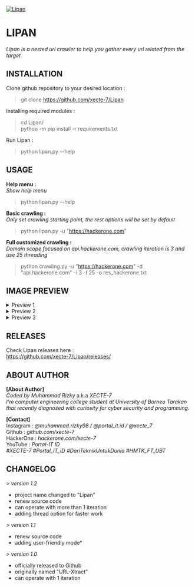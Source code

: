 <a href="https://github.com/xecte-7/Lipan/releases"><img align="center" src="https://raw.githubusercontent.com/xecte-7/projects-assets/main/Lipan/version-1.2/lipan_help.png" alt="Lipan"></a>

# LIPAN
*Lipan is a nested url crawler to help you gather every url related from the target*


## INSTALLATION
Clone github repository to your desired location :<br>

> git clone https://github.com/xecte-7/Lipan

Installing required modules :<br>

> cd Lipan/<br>
> python -m pip install -r requirements.txt

Run Lipan :<br>
> python lipan.py --help

## USAGE
**Help menu :**<br>
*Show help menu*<br>

> python lipan.py --help

**Basic crawling :**<br>
*Only set crawling starting point, the rest options will be set by default*<br>

> python lipan.py -u "https://hackerone.com"

**Full customized crawling :**<br>
*Domain scope focused on api.hackerone.com, crawling iteration is 3 and use 25 threading*<br>

> python crawling.py -u "https://hackerone.com" -d "api.hackerone.com" -i 3 -t 25 -o res_hackerone.txt

## IMAGE PREVIEW
<details>
  <summary>Preview 1</summary>
  <img src="https://raw.githubusercontent.com/xecte-7/projects-assets/main/Lipan/version-1.2/lipan_demo1.png" name="preview-1">
</details>
<details>
  <summary>Preview 2</summary>
  <img src="https://raw.githubusercontent.com/xecte-7/projects-assets/main/Lipan/version-1.2/lipan_demo2.png" name="preview-2">
</details>
<details>
  <summary>Preview 3</summary>
  <img src="https://raw.githubusercontent.com/xecte-7/projects-assets/main/Lipan/version-1.2/lipan_demo3.png" name="preview-3">
</details>

## RELEASES
Check Lipan releases here :<br>
https://github.com/xecte-7/Lipan/releases/
<br>

## ABOUT AUTHOR
**[About Author]**<br>
*Coded by Muhammad Rizky* a.k.a *XECTE-7*<br>
*I'm computer engineering college student at University of Borneo Tarakan that recently diagnosed with curiosity for cyber security and programming.*

**[Contact]**<br>
Instagram : *@muhammad.rizky98 / @portal_it.id / @xecte_7*<br>
Github : *github.com/xecte-7*<br>
HackerOne : *hackerone.com/xecte-7*<br>
YouTube : *Portal-IT ID*<br>
*#XECTE-7 #Portal_IT_ID #DariTeknikUntukDunia #HMTK_FT_UBT*

## CHANGELOG
*> version 1.2*
- project name changed to "Lipan"
- renew source code
- can operate with more than 1 iteration
- adding thread option for faster work

*> version 1.1*
- renew source code
- adding user-friendly mode*

*> version 1.0*
- officially released to Github
- originally named "URL-Xtract"
- can operate with 1 iteration
